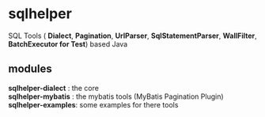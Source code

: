 # sqlhelper
SQL Tools ( <b>Dialect</b>, <b>Pagination</b>, <b>UrlParser</b>, <b>SqlStatementParser</b>, <b>WallFilter</b>, <b>BatchExecutor for Test</b>) based Java

## modules
**sqlhelper-dialect** : the core <br/> 
**sqlhelper-mybatis** : the mybatis tools (MyBatis Pagination Plugin)
**sqlhelper-examples**: some examples for there tools

